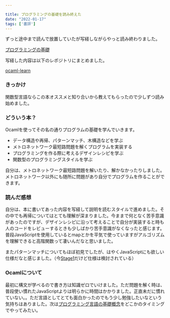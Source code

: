 ```yaml
---

title: プログラミングの基礎を読み終えた
date: "2022-01-17"
tags: ['書評']
---
```


ずっと途中まで読んで放置していたが写経しながらやっと読み終わりました。

[プログラミングの基礎](https://www.amazon.co.jp/%E3%83%97%E3%83%AD%E3%82%B0%E3%83%A9%E3%83%9F%E3%83%B3%E3%82%B0%E3%81%AE%E5%9F%BA%E7%A4%8E-Computer-Science-Library-%E6%B5%85%E4%BA%95/dp/4781911609)

写経した内容は以下のレポジトリにまとめました。

[ocaml-learn](https://github.com/ryokatsuse/ocaml-learn)

### きっかけ
関数型言語ならこの本オススメと知り合いから教えてもらったので少しずつ読み始めました。

### どういう本？
Ocamlを使ってその名の通りプログラムの基礎を学んでいきます。

- データ構造や再帰、パターンマッチ、木構造などを学ぶ
- メトロネットワーク最短路問題を解くプログラムを実装する
- プログラミングを作る際に考えるデザインレシピを学ぶ
- 関数型のプログラミングスタイルを学ぶ

自分は、メトロネットワーク最短路問題を解いたり、解かなかったりしました。メトロネットワーク以外にも随所に問題があり自分でプログラムを作ることができます。

### 読んだ感想

自分は、本に書いてあった内容を写経して説明を読むスタイルで進めました。その中でも再帰についてはとても理解が深まりました。今ままで何となく苦手意識があったのですが、デザインレシピに沿って考えることで自分が実装すると時も人のコードをレビューするときも少しばかり苦手意識がなくなったと感じます。普段JavaScriptを使用しているとmapとかを平気で使っていますがアルゴリズムを理解できると高階関数って凄いんだなと思いました。

またパターンマッチについてもほぼ初見でしたが、はやくJavaScriptにも欲しい仕様だなと感じました。（今[Stage1](https://github.com/tc39/proposal-pattern-matching)だけど仕様は検討されている）

### Ocamlについて

最初に構文が学べるので書き方は知識ゼロでいけました。ただ問題を解く時は、普段使い慣れたJavaScriptよりは明らかに時間はかかりました。正直未だに慣れていない。。ただ言語としてとても面白かったのでもう少し勉強したいなという気持ちはありました。次は[プログラミング言語の基礎概念](https://www.amazon.co.jp/dp/4781912850/ref=cm_sw_r_tw_dp_XF79KR4Y9Z2YHJWW4W7Y?_encoding=UTF8&psc=1)をどこかのタイミングでやってみたい。





